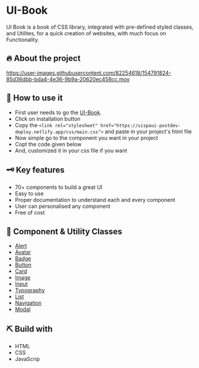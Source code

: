 # UI-Book

UI Book is a book of CSS library, integrated with pre-defined styled classes, and Utilites, for a quick creation of websites, with much focus on Functionality.

## 🔥 About the project

https://user-images.githubusercontent.com/82254618/154791824-85d36dbb-bda4-4e36-9b9a-20620ec458cc.mov


## 🤔 How to use it

- First user needs to go the [UI-Book](https://uibook.netlify.app/). <br/>
- Click on installation button <br/>
- Copy the `<link rel="stylesheet" href="https://vispaui-postdev-deploy.netlify.app/css/main.css">` and paste in your project's html file<br/>
- Now simple go to the component you want in your project<br/>
- Copt the code given below<br/>
- And, customized it in your css file if you want<br/>


## 🗝️ Key features

- 70+ components to build a great UI
- Easy to use
- Proper documentation to understand each and every component
- User can personalised any component
- Free of cost

## 📕 Component & Utility Classes

- [Alert](https://uibook.netlify.app/components/alert/alert.html)
- [Avatar](https://uibook.netlify.app/components/avatar/avatar.html)
- [Badge](https://uibook.netlify.app/components/badge/badge.html)
- [Button](https://uibook.netlify.app/components/button/button.html)
- [Card](https://uibook.netlify.app/components/card/card.html)
- [Image](https://uibook.netlify.app/components/image/image.html)
- [Input](https://uibook.netlify.app/components/input/input.html)
- [Typography](https://uibook.netlify.app/components/typography/typography.html)
- [List](https://uibook.netlify.app/components/list/list.html)
- [Navigation](https://uibook.netlify.app/components/navigation/navigation.html)
- [Modal](https://uibook.netlify.app/components/modal/modal.html)

## ⛏️ Build with

- HTML
- CSS
- JavaScrip
